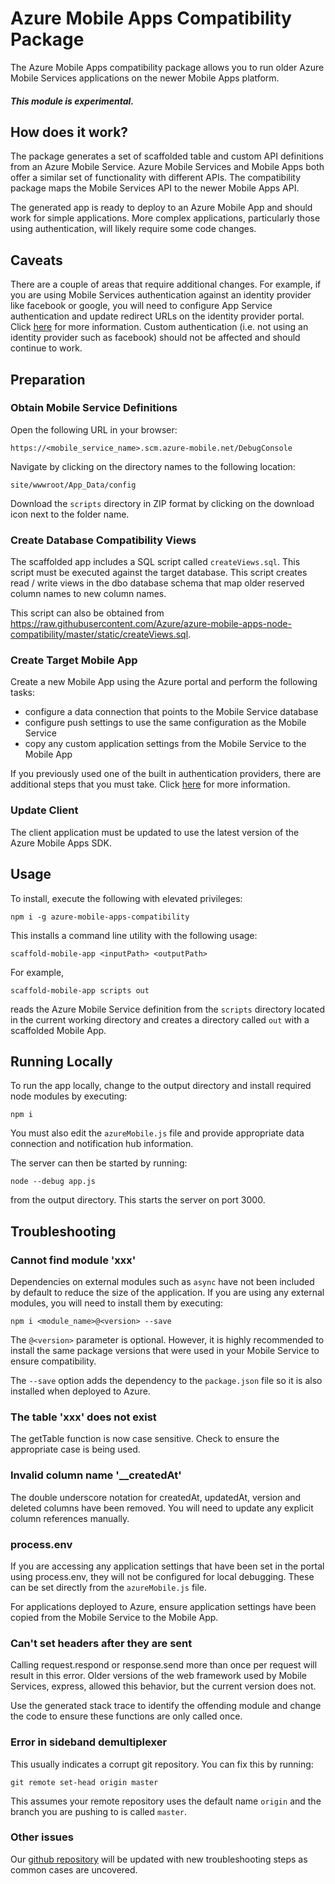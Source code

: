 # Azure Mobile Apps Compatibility Package

The Azure Mobile Apps compatibility package allows you to run older Azure
Mobile Services applications on the newer Mobile Apps platform.

##### This module is experimental.

## How does it work?

The package generates a set of scaffolded table and custom API definitions
from an Azure Mobile Service. Azure Mobile Services and Mobile Apps both offer
a similar set of functionality with different APIs. The compatibility package
maps the Mobile Services API to the newer Mobile Apps API.

The generated app is ready to deploy to an Azure Mobile App and should work
for simple applications. More complex applications, particularly those using
authentication, will likely require some code changes.

## Caveats

There are a couple of areas that require additional changes. For example,
if you are using Mobile Services authentication against an identity provider
like facebook or google, you will need to configure App Service authentication
and update redirect URLs on the identity provider portal. Click [here](https://azure.microsoft.com/en-us/documentation/articles/app-service-mobile-net-upgrading-from-mobile-services/#authentication) for more information. Custom authentication
(i.e. not using an identity provider such as facebook) should not be affected
and should continue to work.

## Preparation

### Obtain Mobile Service Definitions

Open the following URL in your browser:

    https://<mobile_service_name>.scm.azure-mobile.net/DebugConsole

Navigate by clicking on the directory names to the following location:

    site/wwwroot/App_Data/config

Download the `scripts` directory in ZIP format by clicking on the download
icon next to the folder name.

### Create Database Compatibility Views

The scaffolded app includes a SQL script called `createViews.sql`. This script
must be executed against the target database. This script creates read / write
views in the dbo database schema that map older reserved column names to
new column names.

This script can also be obtained from https://raw.githubusercontent.com/Azure/azure-mobile-apps-node-compatibility/master/static/createViews.sql.

### Create Target Mobile App

Create a new Mobile App using the Azure portal and perform the following tasks:

* configure a data connection that points to the Mobile Service database
* configure push settings to use the same configuration as the Mobile Service
* copy any custom application settings from the Mobile Service to the Mobile App

If you previously used one of the built in authentication providers, there are
additional steps that you must take. Click [here](https://azure.microsoft.com/en-us/documentation/articles/app-service-mobile-net-upgrading-from-mobile-services/#authentication) for more information.

### Update Client

The client application must be updated to use the latest version of the Azure
Mobile Apps SDK.

## Usage

To install, execute the following with elevated privileges:

    npm i -g azure-mobile-apps-compatibility

This installs a command line utility with the following usage:

    scaffold-mobile-app <inputPath> <outputPath>

For example,

    scaffold-mobile-app scripts out

reads the Azure Mobile Service definition from the `scripts` directory located
in the current working directory and creates a directory called `out` with a
scaffolded Mobile App.

## Running Locally

To run the app locally, change to the output directory and install required
node modules by executing:

    npm i

You must also edit the `azureMobile.js` file and provide appropriate data
connection and notification hub information.

The server can then be started by running:

    node --debug app.js

from the output directory. This starts the server on port 3000.

## Troubleshooting

### Cannot find module 'xxx'

Dependencies on external modules such as `async` have not been included by
default to reduce the size of the application. If you are using any external
modules, you will need to install them by executing:

    npm i <module_name>@<version> --save

The `@<version>` parameter is optional. However, it is highly recommended to
install the same package versions that were used in your Mobile Service to
ensure compatibility.

The `--save` option adds the dependency to the `package.json` file so it is
also installed when deployed to Azure.

### The table 'xxx' does not exist

The getTable function is now case sensitive. Check to ensure the appropriate
case is being used.

### Invalid column name '__createdAt'

The double underscore notation for createdAt, updatedAt, version and deleted
columns have been removed. You will need to update any explicit column
references manually.

### process.env

If you are accessing any application settings that have been set in the portal
using process.env, they will not be configured for local debugging. These can be
set directly from the `azureMobile.js` file.

For applications deployed to Azure, ensure application settings have been copied
from the Mobile Service to the Mobile App.

### Can't set headers after they are sent

Calling request.respond or response.send more than once per request will result
in this error. Older versions of the web framework used by Mobile Services,
express, allowed this behavior, but the current version does not.

Use the generated stack trace to identify the offending module and change
the code to ensure these functions are only called once.

### Error in sideband demultiplexer

This usually indicates a corrupt git repository. You can fix this by running:

    git remote set-head origin master

This assumes your remote repository uses the default name `origin` and the
branch you are pushing to is called `master`.

### Other issues

Our [github repository](https://github.com/Azure/azure-mobile-apps-node-compatibility)
will be updated with new troubleshooting steps as common cases are uncovered.
